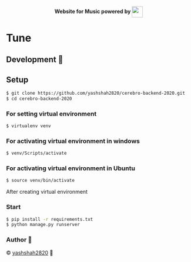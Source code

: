 <h4 align="center"> Website for Music powered by
<img src="https://img.icons8.com/windows/32/000000/django.png" width="30" align="center"></h4>

# Tune


## Development 🔧

## Setup

```sh
$ git clone https://github.com/yashshah2820/cerebro-backend-2020.git
$ cd cerebro-backend-2020
```

### For setting virtual environment
```sh
$ virtualenv venv
```

### For activating virtual environment in windows
```sh
$ venv/Scripts/activate
```

### For activating virtual environment in Ubuntu
```sh
$ source venv/bin/activate
```

After creating virtual environment 
 
### Start
```sh
$ pip install -r requirements.txt
$ python manage.py runserver
```
### Author :pencil:
©️ [yashshah2820](https://github.com/yashshah2820) :tada:
